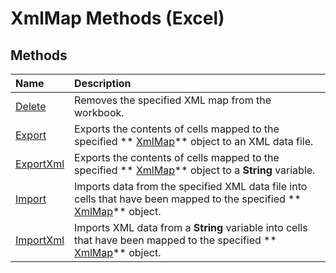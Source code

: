 
# XmlMap Methods (Excel)

## Methods



|**Name**|**Description**|
|:-----|:-----|
| [Delete](8acde534-c465-029a-635a-38f63c5f4013.md)|Removes the specified XML map from the workbook.|
| [Export](174f902f-7244-866d-b16c-6a6bcf0ae58b.md)|Exports the contents of cells mapped to the specified  ** [XmlMap](39b0823f-0068-d8df-e4e1-ca62b55d58f5.md)** object to an XML data file.|
| [ExportXml](ffb4e656-157e-e5f3-1ddd-314172ba5839.md)|Exports the contents of cells mapped to the specified  ** [XmlMap](39b0823f-0068-d8df-e4e1-ca62b55d58f5.md)** object to a **String** variable.|
| [Import](60265bbd-4994-8fba-7072-ec5dada885d3.md)|Imports data from the specified XML data file into cells that have been mapped to the specified  ** [XmlMap](39b0823f-0068-d8df-e4e1-ca62b55d58f5.md)** object.|
| [ImportXml](07db07d3-cd0f-08fe-3463-04ca72d084d1.md)|Imports XML data from a  **String** variable into cells that have been mapped to the specified ** [XmlMap](39b0823f-0068-d8df-e4e1-ca62b55d58f5.md)** object.|

